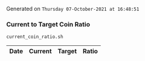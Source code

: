 Generated on `Thursday 07-October-2021 at 16:48:51`

### Current to Target Coin Ratio
`current_coin_ratio.sh`

Date|Current|Target|Ratio
---|---|---|---

